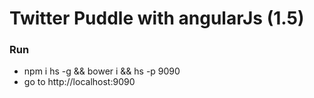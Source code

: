 # Twitter Puddle with angularJs (1.5)

### Run

- npm i hs -g && bower i && hs -p 9090
- go to http://localhost:9090
